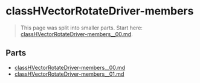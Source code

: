 # classHVectorRotateDriver-members

> This page was split into smaller parts. Start here: [classHVectorRotateDriver-members__00.md](classHVectorRotateDriver-members__00.md).

## Parts

- [classHVectorRotateDriver-members__00.md](classHVectorRotateDriver-members__00.md)
- [classHVectorRotateDriver-members__01.md](classHVectorRotateDriver-members__01.md)
